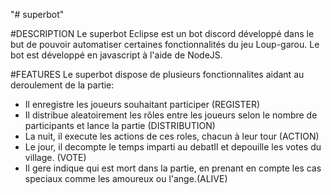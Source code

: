 "# superbot" 

#DESCRIPTION
Le superbot Eclipse est un bot discord développé dans le but de pouvoir automatiser certaines fonctionnalités du jeu Loup-garou. Le bot est développé en javascript à l'aide de NodeJS.


#FEATURES
Le superbot dispose de plusieurs fonctionnalites aidant au deroulement de la partie:
- Il enregistre les joueurs souhaitant participer (REGISTER)
- Il distribue aleatoirement les rôles entre les joueurs selon le nombre de participants et lance la partie (DISTRIBUTION)
- La nuit, il execute les actions de ces roles, chacun à leur tour (ACTION)
- Le jour, il decompte le temps imparti au debatIl et depouille les votes du village. (VOTE)
- Il gere indique qui est mort dans la partie, en prenant en compte les cas speciaux comme les amoureux ou l'ange.(ALIVE)

